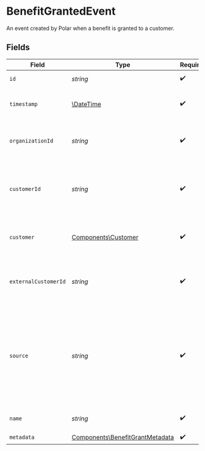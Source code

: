 # BenefitGrantedEvent

An event created by Polar when a benefit is granted to a customer.


## Fields

| Field                                                                                                                          | Type                                                                                                                           | Required                                                                                                                       | Description                                                                                                                    | Example                                                                                                                        |
| ------------------------------------------------------------------------------------------------------------------------------ | ------------------------------------------------------------------------------------------------------------------------------ | ------------------------------------------------------------------------------------------------------------------------------ | ------------------------------------------------------------------------------------------------------------------------------ | ------------------------------------------------------------------------------------------------------------------------------ |
| `id`                                                                                                                           | *string*                                                                                                                       | :heavy_check_mark:                                                                                                             | The ID of the object.                                                                                                          |                                                                                                                                |
| `timestamp`                                                                                                                    | [\DateTime](https://www.php.net/manual/en/class.datetime.php)                                                                  | :heavy_check_mark:                                                                                                             | The timestamp of the event.                                                                                                    |                                                                                                                                |
| `organizationId`                                                                                                               | *string*                                                                                                                       | :heavy_check_mark:                                                                                                             | The ID of the organization owning the event.                                                                                   | 1dbfc517-0bbf-4301-9ba8-555ca42b9737                                                                                           |
| `customerId`                                                                                                                   | *string*                                                                                                                       | :heavy_check_mark:                                                                                                             | ID of the customer in your Polar organization associated with the event.                                                       |                                                                                                                                |
| `customer`                                                                                                                     | [Components\Customer](../../Models/Components/Customer.md)                                                                     | :heavy_check_mark:                                                                                                             | The customer associated with the event.                                                                                        |                                                                                                                                |
| `externalCustomerId`                                                                                                           | *string*                                                                                                                       | :heavy_check_mark:                                                                                                             | ID of the customer in your system associated with the event.                                                                   |                                                                                                                                |
| `source`                                                                                                                       | *string*                                                                                                                       | :heavy_check_mark:                                                                                                             | The source of the event. `system` events are created by Polar. `user` events are the one you create through our ingestion API. |                                                                                                                                |
| `name`                                                                                                                         | *string*                                                                                                                       | :heavy_check_mark:                                                                                                             | The name of the event.                                                                                                         |                                                                                                                                |
| `metadata`                                                                                                                     | [Components\BenefitGrantMetadata](../../Models/Components/BenefitGrantMetadata.md)                                             | :heavy_check_mark:                                                                                                             | N/A                                                                                                                            |                                                                                                                                |